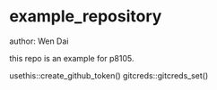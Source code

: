 # example_repository

author: Wen Dai

this repo is an example for p8105.

usethis::create_github_token()
gitcreds::gitcreds_set()

 